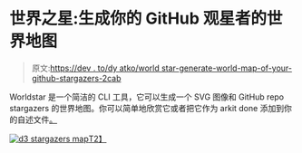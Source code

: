 # 世界之星:生成你的 GitHub 观星者的世界地图

> 原文:[https://dev . to/dy atko/world star-generate-world-map-of-your-github-stargazers-2cab](https://dev.to/dyatko/worldstar-generate-world-map-of-your-github-stargazers-2cab)

Worldstar 是一个简洁的 CLI 工具，它可以生成一个 SVG 图像和 GitHub repo stargazers 的世界地图。你可以简单地欣赏它或者把它作为 arkit done 添加到你的自述文件[。](https://github.com/dyatko/arkit#fun-stats-stargazers-map-by-worldstar)

[![d3 stargazers map](../Images/01b79e5ca50f0e44f0e86667c9b185d9.png)T2】](https://github.com/dyatko/worldstar)